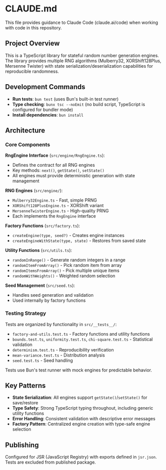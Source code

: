 # CLAUDE.md

This file provides guidance to Claude Code (claude.ai/code) when working with code in this repository.

## Project Overview

This is a TypeScript library for stateful random number generation engines. The library provides multiple RNG algorithms (Mulberry32, XORShift128Plus, Mersenne Twister) with state serialization/deserialization capabilities for reproducible randomness.

## Development Commands

- **Run tests**: `bun test` (uses Bun's built-in test runner)
- **Type checking**: `bunx tsc --noEmit` (no build script, TypeScript is configured for bundler mode)
- **Install dependencies**: `bun install`

## Architecture

### Core Components

**RngEngine Interface** (`src/engine/RngEngine.ts`):
- Defines the contract for all RNG engines
- Key methods: `next()`, `getState()`, `setState()`
- All engines must provide deterministic generation with state management

**RNG Engines** (`src/engine/`):
- `Mulberry32Engine.ts` - Fast, simple PRNG
- `XORShift128PlusEngine.ts` - XORShift variant
- `MersenneTwisterEngine.ts` - High-quality PRNG
- Each implements the `RngEngine` interface

**Factory Functions** (`src/factory.ts`):
- `createEngine(type, seed?)` - Creates engine instances
- `createEngineWithState(type, state)` - Restores from saved state

**Utility Functions** (`src/utils.ts`):
- `randomInRange()` - Generate random integers in a range
- `randomItemFromArray()` - Pick random item from array
- `randomItemsFromArray()` - Pick multiple unique items
- `randomWithWeights()` - Weighted random selection

**Seed Management** (`src/seed.ts`):
- Handles seed generation and validation
- Used internally by factory functions

### Testing Strategy

Tests are organized by functionality in `src/__tests__/`:
- `factory-and-utils.test.ts` - Factory functions and utility functions
- `bounds.test.ts`, `uniformity.test.ts`, `chi-square.test.ts` - Statistical validation
- `determinism.test.ts` - Reproducibility verification
- `mean-variance.test.ts` - Distribution analysis
- `seed.test.ts` - Seed handling

Tests use Bun's test runner with mock engines for predictable behavior.

## Key Patterns

- **State Serialization**: All engines support `getState()`/`setState()` for save/restore
- **Type Safety**: Strong TypeScript typing throughout, including generic utility functions
- **Error Handling**: Consistent validation with descriptive error messages
- **Factory Pattern**: Centralized engine creation with type-safe engine selection

## Publishing

Configured for JSR (JavaScript Registry) with exports defined in `jsr.json`. Tests are excluded from published package.